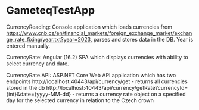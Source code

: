 # GameteqTestApp

CurrencyReading:
  Console application which loads currencies from https://www.cnb.cz/en/financial_markets/foreign_exchange_market/exchange_rate_fixing/year.txt?year=2023, parses and stores data in the DB. Year is entered manually.

CurrencyRate:
  Angular (16.2) SPA which displays currencies with ability to select currency and date.

CurrencyRate.API:
  ASP.NET Core Web API application which has two endpoints
    http://localhost:40443/api/currency/get - returns all currencies stored in the db
    http://localhost:40443/api/currency/getRate?currencyId={int}&date={yyyy-MM-dd} - returns a currency rate object on a specified day for the selected currency in relation to the Czech crown
